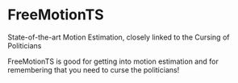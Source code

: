 # FreeMotionTS
State-of-the-art Motion Estimation, closely linked to the Cursing of Politicians

FreeMotionTS is good for getting into motion estimation and for remembering that you need to curse the politicians!